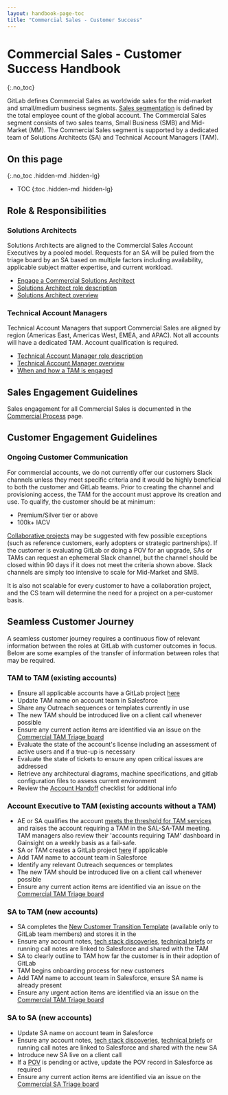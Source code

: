 ```yaml
---
layout: handbook-page-toc
title: "Commercial Sales - Customer Success"
---
```


# Commercial Sales - Customer Success Handbook
{:.no_toc}

GitLab defines Commercial Sales as worldwide sales for the mid-market and small/medium business segments. [Sales segmentation](/handbook/business-ops/resources/#segmentation) is defined by the total employee count of the global account. The Commercial Sales segment consists of two sales teams, Small Business (SMB) and Mid-Market (MM). The Commercial Sales segment is supported by a dedicated team of Solutions Architects (SA) and Technical Account Managers (TAM).

## On this page
{:.no_toc .hidden-md .hidden-lg}

- TOC
{:toc .hidden-md .hidden-lg}

## Role & Responsibilities

### Solutions Architects

Solutions Architects are aligned to the Commercial Sales Account Executives by a pooled model. Requests for an SA will be pulled from the triage board by an SA based on multiple factors including availability, applicable subject matter expertise, and current workload.  

* [Engage a Commercial Solutions Architect](/handbook/customer-success/solutions-architects/processes/commercial/)
* [Solutions Architect role description](/job-families/sales/solutions-architect/)
* [Solutions Architect overview](/handbook/customer-success/solutions-architects/)

### Technical Account Managers

Technical Account Managers that support Commercial Sales are aligned by region (Americas East, Americas West, EMEA, and APAC). Not all accounts will have a dedicated TAM. Account qualification is required.

* [Technical Account Manager role description](/job-families/sales/technical-account-manager/)
* [Technical Account Manager overview](/handbook/customer-success/tam/)
* [When and how a TAM is engaged](/handbook/customer-success/tam/engagement/)

## Sales Engagement Guidelines

Sales engagement for all Commercial Sales is documented in the [Commercial Process](/handbook/customer-success/solutions-architects/processes/commercial/) page.

## Customer Engagement Guidelines

### Ongoing Customer Communication

For commercial accounts, we do not currently offer our customers Slack channels unless they meet specific criteria and it would be highly beneficial to both the customer and GitLab teams. Prior to creating the channel and provisioning access, the TAM for the account must approve its creation and use. To qualify, the customer should be at minimum:
- Premium/Silver tier or above
- 100k+ IACV

[Collaborative projects](/handbook/customer-success/tam/engagement/#managing-the-customer-engagement) may be suggested with few possible exceptions (such as reference customers, early adopters or strategic partnerships).  If the customer is evaluating GitLab or doing a POV for an upgrade, SAs or TAMs can request an ephemeral Slack channel, but the channel should be closed within 90 days if it does not meet the criteria shown above. Slack channels are simply too intensive to scale for Mid-Market and SMB.

It is also not scalable for every customer to have a collaboration project, and the CS team will determine the need for a project on a per-customer basis.

## Seamless Customer Journey

A seamless customer journey requires a continuous flow of relevant information between the roles at GitLab with customer outcomes in focus. Below are some examples of the transfer of information between roles that may be required.

### TAM to TAM (existing accounts)

* Ensure all applicable accounts have a GitLab project [here](https://gitlab.com/gitlab-com/account-management/commercial)
* Update TAM name on account team in Salesforce
* Share any Outreach sequences or templates currently in use
* The new TAM should be introduced live on a client call whenever possible
* Ensure any current action items are identified via an issue on the [Commercial TAM Triage board](https://gitlab.com/gitlab-com/account-management/commercial/triage/boards/1139879?&label_name[]=Status%3A%3ANew)
* Evaluate the state of the account's license including an assessment of active users and if a true-up is necessary
* Evaluate the state of tickets to ensure any open critical issues are addressed
* Retrieve any architectural diagrams, machine specifications, and gitlab configuration files to assess current environment
* Review the [Account Handoff](/handbook/customer-success/tam/account-handoff/) checklist for additional info

### Account Executive to TAM (existing accounts without a TAM)

* AE or SA qualifies the account [meets the threshold for TAM services](/handbook/customer-success/tam/tam-manager/#account-assignment) and raises the account requiring a TAM in the SAL-SA-TAM meeting. TAM managers also review their 'accounts requiring TAM' dashboard in Gainsight on a weekly basis as a fail-safe.
* SA or TAM creates a GitLab project [here](https://gitlab.com/gitlab-com/account-management/commercial) if applicable
* Add TAM name to account team in Salesforce
* Identify any relevant Outreach sequences or templates
* The new TAM should be introduced live on a client call whenever possible
* Ensure any current action items are identified via an issue on the [Commercial TAM Triage board](https://gitlab.com/gitlab-com/account-management/commercial/triage/boards/1139879?&label_name[]=Status%3A%3ANew)

### SA to TAM (new accounts)

* SA completes the [New Customer Transition Template](https://docs.google.com/document/d/1Zl8fho1PYyQ-jdpKrG-lM2bRp_R2oMu4SY8anSNLxUE/edit#heading=h.g51kgr7ordew) (available only to GitLab team members) and stores it in the
* Ensure any account notes, [tech stack discoveries](https://docs.google.com/spreadsheets/d/1sOeluQhMO4W0wWIC6rbSE_E1NzTj7eTaR-FDKLYlLb4/edit#gid=912439232), [technical briefs](https://gitlab.com/gitlab-com/customer-success/tko/technical-followup-briefs/-/tree/master) or running call notes are linked to Salesforce and shared with the TAM
* SA to clearly outline to TAM how far the customer is in their adoption of GitLab
* TAM begins onboarding process for new customers
* Add TAM name to account team in Salesforce, ensure SA name is already present
* Ensure any urgent action items are identified via an issue on the [Commercial TAM Triage board](https://gitlab.com/gitlab-com/account-management/commercial/triage/boards/1139879?&label_name[]=Status%3A%3ANew)

### SA to SA (new accounts)

* Update SA name on account team in Salesforce
* Ensure any account notes, [tech stack discoveries](https://docs.google.com/spreadsheets/d/1sOeluQhMO4W0wWIC6rbSE_E1NzTj7eTaR-FDKLYlLb4/edit#gid=912439232), [technical briefs](https://gitlab.com/gitlab-com/customer-success/tko/technical-followup-briefs/-/tree/master) or running call notes are linked to Salesforce and shared with the new SA
* Introduce new SA live on a client call
* If a [POV](/handbook/sales/POV/) is pending or active, update the POV record in Salesforce as required
* Ensure any current action items are identified via an issue on the [Commercial SA Triage board](https://gitlab.com/gitlab-com/customer-success/sa-triage-boards/commercial-triage/boards/1006966)
